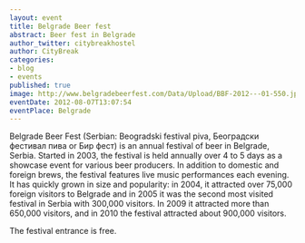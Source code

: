 ```yaml
---
layout: event
title: Belgrade Beer fest
abstract: Beer fest in Belgrade
author_twitter: citybreakhostel
author: CityBreak
categories:
- blog
- events
published: true
image: http://www.belgradebeerfest.com/Data/Upload/BBF-2012---01-550.jpg
eventDate: 2012-08-07T13:07:54
eventPlace: Belgrade
---
```


Belgrade Beer Fest (Serbian: Beogradski festival piva, Београдски фестивал пива or Бир фест) is an annual festival of beer in Belgrade, Serbia. Started in 2003, the festival is held annually over 4 to 5 days as a showcase event for various beer producers. In addition to domestic and foreign brews, the festival features live music performances each evening. It has quickly grown in size and popularity: in 2004, it attracted over 75,000 foreign visitors to Belgrade and in 2005 it was the second most visited festival in Serbia with 300,000 visitors. In 2009 it attracted more than 650,000 visitors, and in 2010 the festival attracted about 900,000 visitors.

The festival entrance is free.